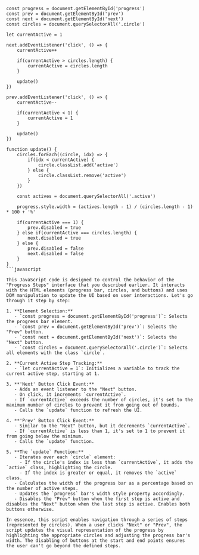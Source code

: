 ```
const progress = document.getElementById('progress')
const prev = document.getElementById('prev')
const next = document.getElementById('next')
const circles = document.querySelectorAll('.circle')

let currentActive = 1

next.addEventListener('click', () => {
    currentActive++

    if(currentActive > circles.length) {
        currentActive = circles.length
    }

    update()
})

prev.addEventListener('click', () => {
    currentActive--

    if(currentActive < 1) {
        currentActive = 1
    }

    update()
})

function update() {
    circles.forEach((circle, idx) => {
        if(idx < currentActive) {
            circle.classList.add('active')
        } else {
            circle.classList.remove('active')
        }
    })

    const actives = document.querySelectorAll('.active')

    progress.style.width = (actives.length - 1) / (circles.length - 1) * 100 + '%'

    if(currentActive === 1) {
        prev.disabled = true
    } else if(currentActive === circles.length) {
        next.disabled = true
    } else {
        prev.disabled = false
        next.disabled = false
    }
}
```javascript

This JavaScript code is designed to control the behavior of the "Progress Steps" interface that you described earlier. It interacts with the HTML elements (progress bar, circles, and buttons) and uses DOM manipulation to update the UI based on user interactions. Let's go through it step by step:

1. **Element Selection:**
   - `const progress = document.getElementById('progress')`: Selects the progress bar element.
   - `const prev = document.getElementById('prev')`: Selects the "Prev" button.
   - `const next = document.getElementById('next')`: Selects the "Next" button.
   - `const circles = document.querySelectorAll('.circle')`: Selects all elements with the class `circle`.

2. **Current Active Step Tracking:**
   - `let currentActive = 1`: Initializes a variable to track the current active step, starting at 1.

3. **'Next' Button Click Event:**
   - Adds an event listener to the "Next" button.
   - On click, it increments `currentActive`.
   - If `currentActive` exceeds the number of circles, it's set to the maximum number of circles to prevent it from going out of bounds.
   - Calls the `update` function to refresh the UI.

4. **'Prev' Button Click Event:**
   - Similar to the "Next" button, but it decrements `currentActive`.
   - If `currentActive` is less than 1, it's set to 1 to prevent it from going below the minimum.
   - Calls the `update` function.

5. **The `update` Function:**
   - Iterates over each `circle` element:
     - If the circle's index is less than `currentActive`, it adds the `active` class, highlighting the circle.
     - If the index is greater or equal, it removes the `active` class.
   - Calculates the width of the progress bar as a percentage based on the number of active steps.
   - Updates the `progress` bar's width style property accordingly.
   - Disables the "Prev" button when the first step is active and disables the "Next" button when the last step is active. Enables both buttons otherwise.

In essence, this script enables navigation through a series of steps (represented by circles). When a user clicks "Next" or "Prev", the script updates the visual representation of the progress by highlighting the appropriate circles and adjusting the progress bar's width. The disabling of buttons at the start and end points ensures the user can't go beyond the defined steps.